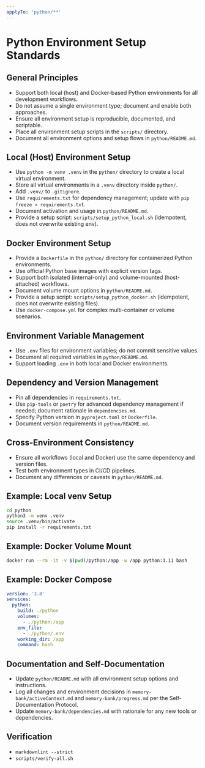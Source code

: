 ```yaml
---
applyTo: 'python/**'
---
```


# Python Environment Setup Standards

## General Principles

- Support both local (host) and Docker-based Python environments for all development workflows.
- Do not assume a single environment type; document and enable both approaches.
- Ensure all environment setup is reproducible, documented, and scriptable.
- Place all environment setup scripts in the `scripts/` directory.
- Document all environment options and setup flows in `python/README.md`.

## Local (Host) Environment Setup

- Use `python -m venv .venv` in the `python/` directory to create a local virtual environment.
- Store all virtual environments in a `.venv` directory inside `python/`.
- Add `.venv/` to `.gitignore`.
- Use `requirements.txt` for dependency management; update with `pip freeze > requirements.txt`.
- Document activation and usage in `python/README.md`.
- Provide a setup script: `scripts/setup_python_local.sh` (idempotent, does not overwrite existing env).

## Docker Environment Setup

- Provide a `Dockerfile` in the `python/` directory for containerized Python environments.
- Use official Python base images with explicit version tags.
- Support both isolated (internal-only) and volume-mounted (host-attached) workflows.
- Document volume mount options in `python/README.md`.
- Provide a setup script: `scripts/setup_python_docker.sh` (idempotent, does not overwrite existing files).
- Use `docker-compose.yml` for complex multi-container or volume scenarios.

## Environment Variable Management

- Use `.env` files for environment variables; do not commit sensitive values.
- Document all required variables in `python/README.md`.
- Support loading `.env` in both local and Docker environments.

## Dependency and Version Management

- Pin all dependencies in `requirements.txt`.
- Use `pip-tools` or `poetry` for advanced dependency management if needed; document rationale in `dependencies.md`.
- Specify Python version in `pyproject.toml` or `Dockerfile`.
- Document version requirements in `python/README.md`.

## Cross-Environment Consistency

- Ensure all workflows (local and Docker) use the same dependency and version files.
- Test both environment types in CI/CD pipelines.
- Document any differences or caveats in `python/README.md`.

## Example: Local venv Setup

```bash
cd python
python3 -m venv .venv
source .venv/bin/activate
pip install -r requirements.txt
```

## Example: Docker Volume Mount

```bash
docker run --rm -it -v $(pwd)/python:/app -w /app python:3.11 bash
```

## Example: Docker Compose

```yaml
version: '3.8'
services:
  python:
    build: ./python
    volumes:
      - ./python:/app
    env_file:
      - ./python/.env
    working_dir: /app
    command: bash
```

## Documentation and Self-Documentation

- Update `python/README.md` with all environment setup options and instructions.
- Log all changes and environment decisions in `memory-bank/activeContext.md` and `memory-bank/progress.md` per the Self-Documentation Protocol.
- Update `memory-bank/dependencies.md` with rationale for any new tools or dependencies.


## Verification

- `markdownlint --strict`
- `scripts/verify-all.sh`
